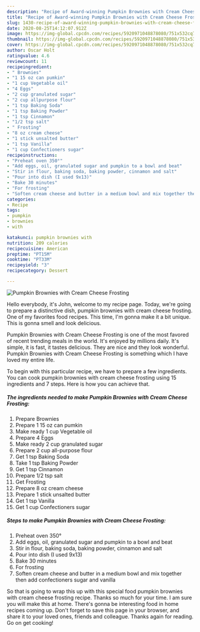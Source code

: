 ```yaml
---
description: "Recipe of Award-winning Pumpkin Brownies with Cream Cheese Frosting"
title: "Recipe of Award-winning Pumpkin Brownies with Cream Cheese Frosting"
slug: 1430-recipe-of-award-winning-pumpkin-brownies-with-cream-cheese-frosting
date: 2020-08-25T14:12:07.912Z
image: https://img-global.cpcdn.com/recipes/5920971048878080/751x532cq70/pumpkin-brownies-with-cream-cheese-frosting-recipe-main-photo.jpg
thumbnail: https://img-global.cpcdn.com/recipes/5920971048878080/751x532cq70/pumpkin-brownies-with-cream-cheese-frosting-recipe-main-photo.jpg
cover: https://img-global.cpcdn.com/recipes/5920971048878080/751x532cq70/pumpkin-brownies-with-cream-cheese-frosting-recipe-main-photo.jpg
author: Oscar Holt
ratingvalue: 4.6
reviewcount: 11
recipeingredient:
- " Brownies"
- "1 15 oz can pumkin"
- "1 cup Vegetable oil"
- "4 Eggs"
- "2 cup granulated sugar"
- "2 cup allpurpose flour"
- "1 tsp Baking Soda"
- "1 tsp Baking Powder"
- "1 tsp Cinnamon"
- "1/2 tsp salt"
- " Frosting"
- "8 oz cream cheese"
- "1 stick unsalted butter"
- "1 tsp Vanilla"
- "1 cup Confectioners sugar"
recipeinstructions:
- "Preheat oven 350°"
- "Add eggs, oil, granulated sugar and pumpkin to a bowl and beat"
- "Stir in flour, baking soda, baking powder, cinnamon and salt"
- "Pour into dish (I used 9x13)"
- "Bake 30 minutes"
- "For frosting"
- "Soften cream cheese and butter in a medium bowl and mix together then add confectioners sugar and vanilla"
categories:
- Recipe
tags:
- pumpkin
- brownies
- with

katakunci: pumpkin brownies with 
nutrition: 209 calories
recipecuisine: American
preptime: "PT15M"
cooktime: "PT33M"
recipeyield: "3"
recipecategory: Dessert

---
```



![Pumpkin Brownies with Cream Cheese Frosting](https://img-global.cpcdn.com/recipes/5920971048878080/751x532cq70/pumpkin-brownies-with-cream-cheese-frosting-recipe-main-photo.jpg)

Hello everybody, it's John, welcome to my recipe page. Today, we're going to prepare a distinctive dish, pumpkin brownies with cream cheese frosting. One of my favorites food recipes. This time, I'm gonna make it a bit unique. This is gonna smell and look delicious.



Pumpkin Brownies with Cream Cheese Frosting is one of the most favored of recent trending meals in the world. It's enjoyed by millions daily. It's simple, it is fast, it tastes delicious. They are nice and they look wonderful. Pumpkin Brownies with Cream Cheese Frosting is something which I have loved my entire life.


To begin with this particular recipe, we have to prepare a few ingredients. You can cook pumpkin brownies with cream cheese frosting using 15 ingredients and 7 steps. Here is how you can achieve that.

<!--inarticleads1-->

##### The ingredients needed to make Pumpkin Brownies with Cream Cheese Frosting:

1. Prepare  Brownies
1. Prepare 1 15 oz can pumkin
1. Make ready 1 cup Vegetable oil
1. Prepare 4 Eggs
1. Make ready 2 cup granulated sugar
1. Prepare 2 cup all-purpose flour
1. Get 1 tsp Baking Soda
1. Take 1 tsp Baking Powder
1. Get 1 tsp Cinnamon
1. Prepare 1/2 tsp salt
1. Get  Frosting
1. Prepare 8 oz cream cheese
1. Prepare 1 stick unsalted butter
1. Get 1 tsp Vanilla
1. Get 1 cup Confectioners sugar




<!--inarticleads2-->

##### Steps to make Pumpkin Brownies with Cream Cheese Frosting:

1. Preheat oven 350°
1. Add eggs, oil, granulated sugar and pumpkin to a bowl and beat
1. Stir in flour, baking soda, baking powder, cinnamon and salt
1. Pour into dish (I used 9x13)
1. Bake 30 minutes
1. For frosting
1. Soften cream cheese and butter in a medium bowl and mix together then add confectioners sugar and vanilla




So that is going to wrap this up with this special food pumpkin brownies with cream cheese frosting recipe. Thanks so much for your time. I am sure you will make this at home. There's gonna be interesting food in home recipes coming up. Don't forget to save this page in your browser, and share it to your loved ones, friends and colleague. Thanks again for reading. Go on get cooking!
